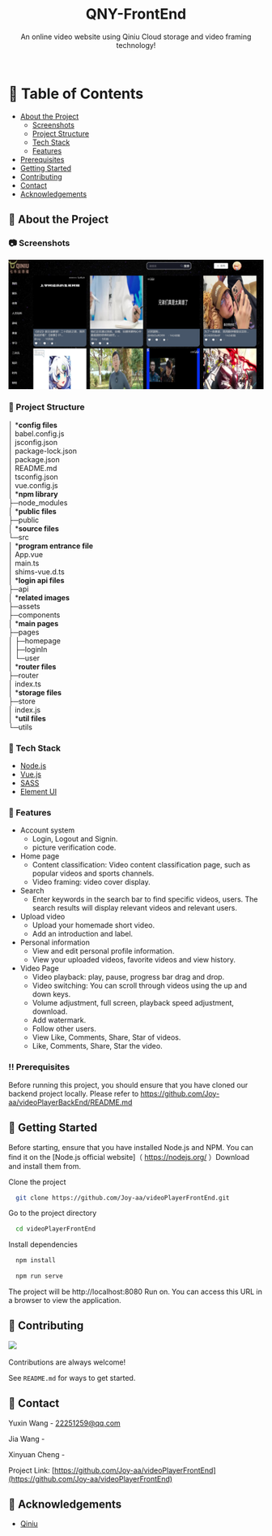 <div align="center">

  <h1>QNY-FrontEnd</h1>

  <p>
    An online video website using Qiniu Cloud storage and video framing technology! 
  </p>


<!-- Badges -->

</div>

<br />

<!-- Table of Contents -->
# :notebook_with_decorative_cover: Table of Contents

- [About the Project](#star2-about-the-project)
  * [Screenshots](#camera-screenshots)
  * [Project Structure](#key-project-structure)
  * [Tech Stack](#space_invader-tech-stack)
  * [Features](#dart-features)
- [Prerequisites](#bangbang-prerequisites)
- [Getting Started](#toolbox-getting-started)
- [Contributing](#wave-contributing)
- [Contact](#handshake-contact)
- [Acknowledgements](#gem-acknowledgements)

<!-- About the Project -->
## :star2: About the Project

<!-- Screenshots -->
### :camera: Screenshots

<div align="center"> 
  <img src="src/assets/readmeimg.png" alt="screenshot" />
</div>

<!-- Project Structure -->
### :key: Project Structure

│  ***config files**  
│  babel.config.js   
│  jsconfig.json  
│  package-lock.json  
│  package.json  
│  README.md  
│  tsconfig.json  
│  vue.config.js  
│  ***npm library**  
├─node_modules  
│  ***public files**  
├─public  
│  ***source files**  
└─src  
│  ***program entrance file**  
│     App.vue   
│     main.ts  
│     shims-vue.d.ts  
│  ***login api files**  
├─api  
│  ***related images**  
├─assets  
├─components  
│  ***main pages**  
├─pages  
│  ├─homepage  
│  ├─loginIn  
│  └─user  
│  ***router files**  
├─router  
│      index.ts  
│  ***storage files**  
├─store  
│      index.js  
│  ***util files**  
└─utils

<!-- TechStack -->
### :space_invader: Tech Stack

<ul>
  <li><a href="https://nodejs.org/en">Node.js</a></li>
  <li><a href="https://cn.vuejs.org/">Vue.js</a></li>
  <li><a href="https://www.sass.hk/">SASS</a></li>
  <li><a href="https://element-plus.org/zh-CN/">Element UI</a></li>
</ul>

<!-- Features -->
### :dart: Features

- Account system
  * Login, Logout and Signin.
  * picture verification code.
- Home page
  * Content classification: Video content classification page, such as popular videos and sports channels.
  * Video framing: video cover display.
- Search
  * Enter keywords in the search bar to find specific videos, users.
    The search results will display relevant videos and relevant users.
- Upload video
  * Upload your homemade short video.
  * Add an introduction and label.
- Personal information
  * View and edit personal profile information.
  * View your uploaded videos, favorite videos and view history.
- Video Page
  * Video playback: play, pause, progress bar drag and drop.
  * Video switching: You can scroll through videos using the up and down keys.
  * Volume adjustment, full screen, playback speed adjustment, download.
  * Add watermark.
  * Follow other users.
  * View Like, Comments, Share, Star of videos.
  * Like, Comments, Share, Star the video.

<!-- Prerequisites -->
### :bangbang: Prerequisites

Before running this project, you should ensure that you have cloned our backend project locally.
Please refer to https://github.com/Joy-aa/videoPlayerBackEnd/README.md

<!-- Getting Started -->
## 	:toolbox: Getting Started

Before starting, ensure that you have installed Node.js and NPM.
You can find it on the [Node.js official website]（ https://nodejs.org/ ）Download and install them from.

Clone the project

```bash
  git clone https://github.com/Joy-aa/videoPlayerFrontEnd.git
```

Go to the project directory

```bash
  cd videoPlayerFrontEnd
```

Install dependencies

```bash
  npm install
```
```bash
  npm run serve
```

The project will be http://localhost:8080 Run on.
You can access this URL in a browser to view the application.

<!-- Contributing -->
## :wave: Contributing

<a href="https://github.com/Joy-aa/videoPlayerFrontEnd/graphs/contributors">
  <img src="https://contrib.rocks/image?repo=Louis3797/awesome-readme-template" />
</a>

Contributions are always welcome!

See `README.md` for ways to get started.

<!-- Contact -->
## :handshake: Contact

Yuxin Wang - 22251259@qq.com

Jia Wang -

Xinyuan Cheng -

Project Link: [https://github.com/Joy-aa/videoPlayerFrontEnd](https://github.com/Joy-aa/videoPlayerFrontEnd)

<!-- Acknowledgments -->
## :gem: Acknowledgements

- [Qiniu](https://www.qiniu.com/)
